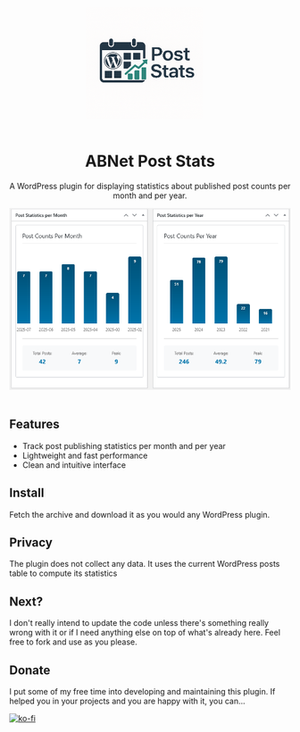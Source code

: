 <p align="center">
   <img align="center" width="210" height="200" src="https://github.com/alexboia/ABNET-PostStats/blob/main/logo.png?raw=true" style="margin-bottom: 20px; margin-right: 20px; border-radius: 5px;" />
</p>

<h1 align="center">ABNet Post Stats</h1>

<p align="center">
   A WordPress plugin for displaying statistics about published post counts per month and per year.
</p>

<p align="center">
   <img align="center" src="https://github.com/alexboia/ABNET-PostStats/blob/main/screenshots/abnet-post-stats.png?raw=true" style="margin-bottom: 20px; margin-right: 20px;" />
</p>

## Features

- Track post publishing statistics per month and per year
- Lightweight and fast performance
- Clean and intuitive interface

## Install

Fetch the archive and download it as you would any WordPress plugin.

## Privacy

The plugin does not collect any data. It uses the current WordPress posts table to compute its statistics

## Next?

I don't really intend to update the code unless there's something really wrong with it or if I need anything else on top of what's already here.
Feel free to fork and use as you please.

## Donate

I put some of my free time into developing and maintaining this plugin.
If helped you in your projects and you are happy with it, you can...

[![ko-fi](https://www.ko-fi.com/img/githubbutton_sm.svg)](https://ko-fi.com/Q5Q01KGLM)